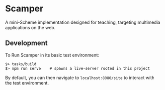 # Scamper

A mini-Scheme implementation designed for teaching, targeting
multimedia applications on the web.

## Development

To Run Scamper in its basic test environment:

~~~console
$> tasks/build
$> npm run serve    # spawns a live-server rooted in this project
~~~

By default, you can then navigate to `localhost:8080/site` to interact
with the test environment.
